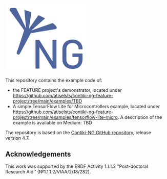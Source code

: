 <img src="https://github.com/contiki-ng/contiki-ng.github.io/blob/master/images/logo/Contiki_logo_2RGB.png" alt="Logo" width="256">

This repository contains the example code of:
* the FEATURE project's demonstrator, located under https://github.com/atiselsts/contiki-ng-feature-project/tree/main/examples/TBD 
* A simple TensorFlow Lite for Microcontrollers example, located under https://github.com/atiselsts/contiki-ng-feature-project/tree/main/examples/tensorflow-lite-micro. A description of the example is available on Medium: TBD

The repository is based on the [Contiki-NG GitHub repository](https://github.com/contiki-ng/contiki-ng/), release version 4.7.

## Acknowledgements

This work was supported by the ERDF Activity 1.1.1.2 "Post-doctoral Research Aid'' (№1.1.1.2/VIAA/2/18/282).
